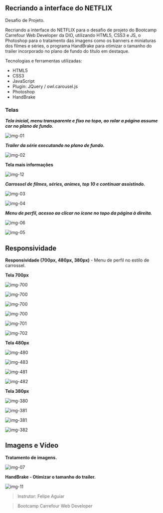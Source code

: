## Recriando a interface do NETFLIX

Desafio de Projeto.



Recriando a interface do NETFLIX para o desafio de projeto do Bootcamp Carrefour Web Developer da DIO, utilizando HTML5, CSS3 e JS, o Photoshop para o tratamento das imagens como os banners e miniaturas dos filmes e séries, o programa HandBrake para otimizar o tamanho do trailer incorporado no plano de fundo do título em destaque.



Tecnologias e ferramentas utilizadas:

- HTML5
- CSS3
- JavaScript
- Plugin: JQuery / owl.carousel.js
- Photoshop
- HandBrake



### Telas



***Tela inicial, menu transparente e fixo no topo, ao rolar a página assume cor no plano de fundo.***

![img-01](img/final/img-01.png)



***Trailer da série executando no plano de fundo.***

![img-02](img/final/img-02.png)



**Tela mais informações**

![img-12](img/final/img-12.png)



***Carrossel de filmes, séries, animes, top 10 e continuar assistindo.***

![img-03](img/final/img-03.png)

![img-04](img/final/img-04.png)



***Menu de perfil, acesso ao clicar no ícone no topo da página à direita.***

![img-06](img/final/img-06.png)

![img-05](img/final/img-05.png)



## Responsividade



**Responsividade (700px, 480px, 380px)** - Menu de perfil no estilo de carrossel.



**Tela 700px**

![img-700](img/final/img-700.png)

![img-700](img/final/img-703.png)

![img-700](img/final/img-700.png)

![img-700](img/final/img-700.png)



![img-701](img/final/img-701.png)



![img-702](img/final/img-702.png)





**Tela 480px**

![img-480](img/final/img-480.png)

![img-483](img/final/img-483.png)

![img-481](img/final/img-481.png)

![img-482](img/final/img-482.png)



**Tela 380px**

![img-380](img/final/img-380.png)

![img-381](img/final/img-383.png)

![img-381](img/final/img-381.png)

![img-382](img/final/img-382.png)





## Imagens e Vídeo



**Tratamento de imagens.**

![img-07](img/final/img-07.jpg)

**HandBrake - Otimizar o tamanho do trailer.**

![img-11](img/final/img-11.png)



> Instrutor: Felipe Aguiar

> Bootcamp Carrefour Web Developer